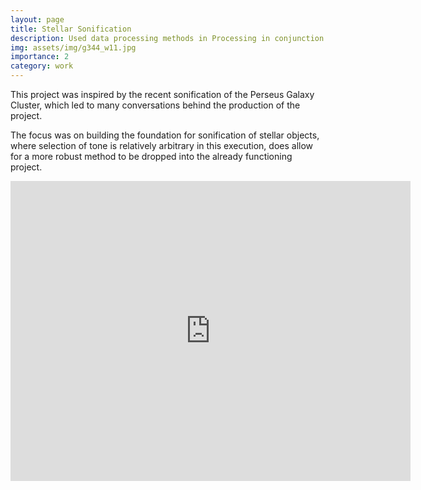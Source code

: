 ```yaml
---
layout: page
title: Stellar Sonification
description: Used data processing methods in Processing in conjunction with SuperCollider audio engine to synthesize the sound profile for a stellar object
img: assets/img/g344_w11.jpg
importance: 2
category: work
---
```


This project was inspired by the recent sonification of the Perseus Galaxy Cluster, which led to many conversations behind the production of the project. 

The focus was on building the foundation for sonification of stellar objects, where selection of tone is relatively arbitrary in this execution, does allow for a more robust method to be dropped into the already functioning project.

<iframe
    width="640"
    height="480"
    src="https://youtu.be/vLZnCs6Lc04"
    frameborder="0"
    allow="autoplay; encrypted-media"
    allowfullscreen
>
</iframe>


